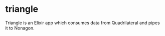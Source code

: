 # triangle
Triangle is an Elixir app which consumes data from Quadrilateral and pipes it to Nonagon.
